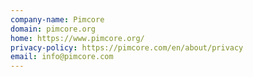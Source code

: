 ```yaml
---
company-name: Pimcore
domain: pimcore.org
home: https://www.pimcore.org/
privacy-policy: https://pimcore.com/en/about/privacy
email: info@pimcore.com
---
```




